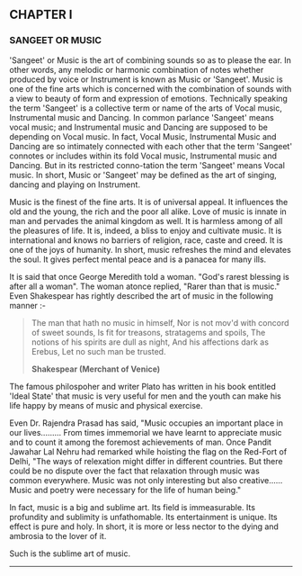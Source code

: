 
## CHAPTER I
### SANGEET OR MUSIC

'Sangeet' or Music is the art of combining sounds so as to please the ear. In other words, any melodic or harmonic combination of notes whether produced by voice or Instrument is known as Music or 'Sangeet'. Music is one of the fine arts which is concerned with the combination of sounds with a view to beauty of form and expression of emotions. Technically speaking the term 'Sangeet' is a collective term or name of the arts of Vocal music, Instrumental music and Dancing. In common parlance 'Sangeet' means vocal music; and Instrumental music and Dancing are supposed to be depending on Vocal music. In fact, Vocal Music, Instrumental Music and Dancing are so intimately connected with each other that the term 'Sangeet' connotes or includes within its fold Vocal music, Instrumental music and Dancing. But in its restricted conno-tation the term 'Sangeet' means Vocal music. In short, Music or 'Sangeet' may be defined as the art of singing, dancing and playing on Instrument.

Music is the finest of the fine arts. It is of universal appeal. It influences the old and the young, the rich and the poor all alike. Love of music is innate in man and pervades the animal kingdom as well. It is harmless among of all the pleasures of life. It is, indeed, a bliss to enjoy and cultivate music. It is international and knows no barriers of religion, race, caste and creed. It is one of the joys of humanity. In short, music refreshes the mind and elevates the soul. It gives perfect mental peace and is a panacea for many ills.

It is said that once George Meredith told a woman. "God's rarest blessing is after all a woman". The woman atonce replied, "Rarer than that is music." Even Shakespear has rightly described the art of music in the following manner :-

> The man that hath no music in himself,
> Nor is not mov'd with concord of sweet sounds,
> Is fit for treasons, stratagems and spoils,
> The notions of his spirits are dull as night,
> And his affections dark as Erebus,
> Let no such man be trusted.
>
> **Shakespear (Merchant of Venice)**

The famous philospoher and writer Plato has written in his book entitled 'Ideal State' that music is very useful for men and the youth can make his life happy by means of music and physical exercise.

Even Dr. Rajendra Prasad has said, "Music occupies an important place in our lives......... From times immemorial we have learnt to appreciate music and to count it among the foremost achievements of man. Once Pandit Jawahar Lal Nehru had remarked while hoisting the flag on the Red-Fort of Delhi, "The ways of relexation might differ in different countries. But there could be no dispute over the fact that relaxation through music was common everywhere. Music was not only interesting but also creative...... Music and poetry were necessary for the life of human being."

In fact, music is a big and sublime art. Its field is immeasurable. Its profundity and sublimity is unfathomable. Its entertainment is unique. Its effect is pure and holy. In short, it is more or less nector to the dying and ambrosia to the lover of it.

Such is the sublime art of music.

---